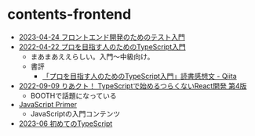 # contents-frontend

- [2023-04-24 フロントエンド開発のためのテスト入門](https://www.amazon.co.jp/dp/B0BWR5GHMP/)
- [2022-04-22 プロを目指す人のためのTypeScript入門](https://gihyo.jp/book/2022/978-4-297-12747-3)
  - まあまあええらしい。入門～中級向け。
  - 書評
    - [「プロを目指す人のためのTypeScript入門」読書感想文 - Qiita](https://qiita.com/Yametaro/items/e3edba38d0fdc337e041)
- [2022-09-09 りあクト！ TypeScriptで始めるつらくないReact開発 第4版](https://klemiwary.com/blog/riakuto-4ed-release)
  - BOOTHで話題になっている
- [JavaScript Primer](https://jsprimer.net/)
  - JavaScriptの入門コンテンツ
- [2023-06 初めてのTypeScript](https://www.oreilly.co.jp/books/9784814400362/)